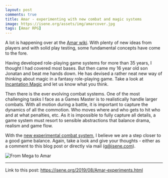 ```yaml
---
layout: post
comments: true
title: Amar - experimenting with new combat and magic systems
image: https://isene.org/assets/img/amarcover.jpg
tags: [Amar RPG]
---
```


A lot is happening over at the [Amar wiki](https://d6.gaming.org). With plenty
of new ideas from players and with solid play testing, some fundamental
concepts have come to the fore.

Having developed role-playing game systems for more than 35 years, I thought I
had covered most bases. But then came my 16 year old son Jonatan and beat me
hands down. He has devised a rather neat new way of thinking about magic in
a fantasy role-playing game. Take a look at [Incantation
Magic](http://d6gaming.org/index.php/Incantation_Magic) and let us know what
you think.

Then there is the ever evolving combat systems. One of the most challenging
tasks I face as a Games Master is to realistically handle larger combats. With
all motion during a battle, it is important to capture the dynamics of all
the commotion. Who moves where and who gets to hit who and at what penalties,
etc. As it is impossible to fully capture all details, a game system must
resort to sensible abstractions that balance drama, realism and game flow.

With the [new experimental combat
system](http://d6gaming.org/index.php/Experimental_Systems#New_combat_system),
I believe we are a step closer to a good game balance. Again, take a look and
give your thoughts - either as a comment to this blog post or directly via mail
(g@isene.com).

![From Mega to Amar](https://isene.org/assets/posts/improv.jpg)

---
Link to this post: <https://isene.org/2019/08/Amar-experiments.html>
